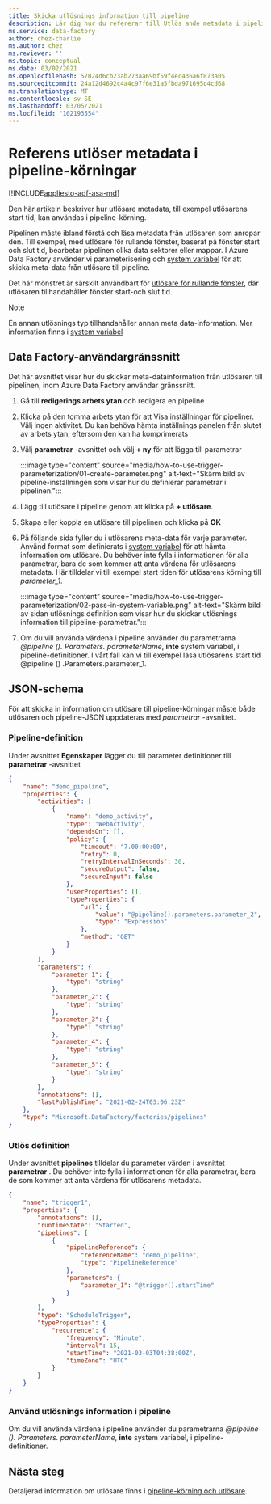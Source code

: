 ```yaml
---
title: Skicka utlösnings information till pipeline
description: Lär dig hur du refererar till Utlös ande metadata i pipeline
ms.service: data-factory
author: chez-charlie
ms.author: chez
ms.reviewer: ''
ms.topic: conceptual
ms.date: 03/02/2021
ms.openlocfilehash: 57024d6cb23ab273aa69bf59f4ec436a6f873a05
ms.sourcegitcommit: 24a12d4692c4a4c97f6e31a5fbda971695c4cd68
ms.translationtype: MT
ms.contentlocale: sv-SE
ms.lasthandoff: 03/05/2021
ms.locfileid: "102193554"
---
```

# <a name="reference-trigger-metadata-in-pipeline-runs"></a>Referens utlöser metadata i pipeline-körningar

[!INCLUDE[appliesto-adf-asa-md](includes/appliesto-adf-asa-md.md)]

Den här artikeln beskriver hur utlösare metadata, till exempel utlösarens start tid, kan användas i pipeline-körning.

Pipelinen måste ibland förstå och läsa metadata från utlösaren som anropar den. Till exempel, med utlösare för rullande fönster, baserat på fönster start och slut tid, bearbetar pipelinen olika data sektorer eller mappar. I Azure Data Factory använder vi parameterisering och [system variabel](control-flow-system-variables.md) för att skicka meta-data från utlösare till pipeline.

Det här mönstret är särskilt användbart för [utlösare för rullande fönster](how-to-create-tumbling-window-trigger.md), där utlösaren tillhandahåller fönster start-och slut tid.

> [!NOTE]
> En annan utlösnings typ tillhandahåller annan meta data-information. Mer information finns i [system variabel](control-flow-system-variables.md)

## <a name="data-factory-ui"></a>Data Factory-användargränssnitt

Det här avsnittet visar hur du skickar meta-datainformation från utlösaren till pipelinen, inom Azure Data Factory användar gränssnitt.

1. Gå till **redigerings arbets ytan** och redigera en pipeline

1. Klicka på den tomma arbets ytan för att Visa inställningar för pipeliner. Välj ingen aktivitet. Du kan behöva hämta inställnings panelen från slutet av arbets ytan, eftersom den kan ha komprimerats

1. Välj **parametrar** -avsnittet och välj **+ ny** för att lägga till parametrar

    :::image type="content" source="media/how-to-use-trigger-parameterization/01-create-parameter.png" alt-text="Skärm bild av pipeline-inställningen som visar hur du definierar parametrar i pipelinen.":::

1. Lägg till utlösare i pipeline genom att klicka på **+ utlösare**.

1. Skapa eller koppla en utlösare till pipelinen och klicka på **OK**

1. På följande sida fyller du i utlösarens meta-data för varje parameter. Använd format som definierats i [system variabel](control-flow-system-variables.md) för att hämta information om utlösare. Du behöver inte fylla i informationen för alla parametrar, bara de som kommer att anta värdena för utlösarens metadata. Här tilldelar vi till exempel start tiden för utlösarens körning till *parameter_1*.

    :::image type="content" source="media/how-to-use-trigger-parameterization/02-pass-in-system-variable.png" alt-text="Skärm bild av sidan utlösnings definition som visar hur du skickar utlösnings information till pipeline-parametrar.":::

1. Om du vill använda värdena i pipeline använder du parametrarna _@pipeline (). Parameters. parameterName_, __inte__ system variabel, i pipeline-definitioner. I vårt fall kan vi till exempel läsa utlösarens start tid @pipeline () .Parameters.parameter_1.

## <a name="json-schema"></a>JSON-schema

För att skicka in information om utlösare till pipeline-körningar måste både utlösaren och pipeline-JSON uppdateras med _parametrar_ -avsnittet.

### <a name="pipeline-definition"></a>Pipeline-definition

Under avsnittet **Egenskaper** lägger du till parameter definitioner till **parametrar** -avsnittet

```json
{
    "name": "demo_pipeline",
    "properties": {
        "activities": [
            {
                "name": "demo_activity",
                "type": "WebActivity",
                "dependsOn": [],
                "policy": {
                    "timeout": "7.00:00:00",
                    "retry": 0,
                    "retryIntervalInSeconds": 30,
                    "secureOutput": false,
                    "secureInput": false
                },
                "userProperties": [],
                "typeProperties": {
                    "url": {
                        "value": "@pipeline().parameters.parameter_2",
                        "type": "Expression"
                    },
                    "method": "GET"
                }
            }
        ],
        "parameters": {
            "parameter_1": {
                "type": "string"
            },
            "parameter_2": {
                "type": "string"
            },
            "parameter_3": {
                "type": "string"
            },
            "parameter_4": {
                "type": "string"
            },
            "parameter_5": {
                "type": "string"
            }
        },
        "annotations": [],
        "lastPublishTime": "2021-02-24T03:06:23Z"
    },
    "type": "Microsoft.DataFactory/factories/pipelines"
}
```

### <a name="trigger-definition"></a>Utlös definition

Under avsnittet **pipelines** tilldelar du parameter värden i avsnittet **parametrar** . Du behöver inte fylla i informationen för alla parametrar, bara de som kommer att anta värdena för utlösarens metadata.

```json
{
    "name": "trigger1",
    "properties": {
        "annotations": [],
        "runtimeState": "Started",
        "pipelines": [
            {
                "pipelineReference": {
                    "referenceName": "demo_pipeline",
                    "type": "PipelineReference"
                },
                "parameters": {
                    "parameter_1": "@trigger().startTime"
                }
            }
        ],
        "type": "ScheduleTrigger",
        "typeProperties": {
            "recurrence": {
                "frequency": "Minute",
                "interval": 15,
                "startTime": "2021-03-03T04:38:00Z",
                "timeZone": "UTC"
            }
        }
    }
}
```

### <a name="use-trigger-information-in-pipeline"></a>Använd utlösnings information i pipeline

Om du vill använda värdena i pipeline använder du parametrarna _@pipeline (). Parameters. parameterName_, __inte__ system variabel, i pipeline-definitioner.

## <a name="next-steps"></a>Nästa steg

Detaljerad information om utlösare finns i [pipeline-körning och utlösare](concepts-pipeline-execution-triggers.md#trigger-execution).
